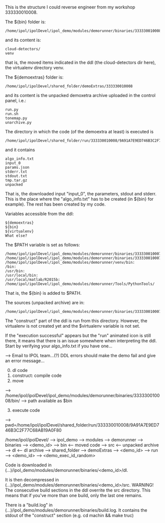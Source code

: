 This is the structure I could reverse engineer from my workshop
333330010008.

The ${bin} folder is:

    /home/ipol/ipolDevel/ipol_demo/modules/demorunner/binaries/333330010008/bin/

and its content is:

    cloud-detectors/
    venv

that is, the moved items indicated in the ddl (the cloud-detectors dir here),
the virtualenv directory venv.

The ${demoextras} folder is:

    /home/ipol/ipolDevel/shared_folder/demoExtras/333330010008

and its content is the unpacked demoxetra archive uploaded in the control
panel, i.e.:

    run.py
    run.sh
    tonemap.py
    unarchive.py

The directory in which the code (of the demoextra at least) is executed is

    /home/ipol/ipolDevel/shared_folder/run/333330010008/9A91A7E9ED746B3C2F77C68AB19A0F80

and it contains

    algo_info.txt
    input_0
    params.json
    stderr.txt
    stdout.txt
    tmp.tar.gz
    unpacked

That is, the downloaded input "input_0", the parameters, stdout and stderr.
This is the place where the "algo_info.txt" has to be created (in ${bin} for
example). The rest has been created by my code.

Variables accessible from the ddl:

    ${demoextras}
    ${bin}
    ${virtualenv}
    What else?

The $PATH variable is set as follows:

    /home/ipol/ipolDevel/ipol_demo/modules/demorunner/binaries/333330010007/bin/venv/bin:
    /home/ipol/ipolDevel/ipol_demo/modules/demorunner/binaries/333330010007/bin/:
    /home/ipol/ipolDevel/ipol_demo/modules/demorunner/venv/bin:
    /bin:
    /usr/bin:
    /usr/local/bin:
    /usr/local/matlab/R2015b:
    /home/ipol/ipolDevel/ipol_demo/modules/demorunner/Tools/PythonTools/

That is, the ${bin} is added to $PATH.

The sources (unpacked archive) are in:

    /home/ipol/ipolDevel/ipol_demo/modules/demorunner/binaries/333330010007/src/

The "construct" part of the ddl is run from this directory.
However, the virtualenv is not created yet and the $virtualenv variable is not
set.

If the "execution successful" appears but the "run" animated icon is still
there, it means that there is an issue somewhere when interpreting the ddl.
Start by verifying your algo_info.txt if you have one...

--> Email to IPOL team...(?) DDL errors should make the demo fail and give an
    error message...
















0) dl code
1) construct: compile code
2) move

  --> /home/ipol/ipolDevel/ipol_demo/modules/demorunner/binaries/333330010008/bin/
  --> path available as $bin

3) execute code

  --> pwd=/home/ipol/ipolDevel/shared_folder/run/333330010008/9A91A7E9ED746B3C2F77C68AB19A0F80




/home/ipol/ipolDevel/
  --> ipol_demo
      --> modules
          --> demorunner
              --> binaries
                  --> <demo_id>
                      --> bin                   <-- moved code
                      --> src                   <-- unpacked archive
                      --> dl                    <-- dl archive
  --> shared_folder
      --> demoExtras
          --> <demo_id>
      --> run
          --> <demo_id>
              --> <demo_exec_id_random>



Code is downloaded in (...)/ipol_demo/modules/demorunner/binaries/<demo_id>/dl.

It is then decompressed in (...)/ipol_demo/modules/demorunner/binaries/<demo_id>/src.
WARNING! The consecutive build sections in the ddl overrite the src directory.
This means that if you've more than one build, only the last one remains.

There is a "build.log" in (...)/ipol_demo/modules/demorunner/binaries/build.log.
It contains the stdout of the "construct" section (e.g. cd machin && make truc)






